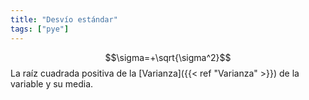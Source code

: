 ```yaml
---
title: "Desvío estándar"
tags: ["pye"]
---
```

$$\sigma=+\sqrt{\sigma^2}$$
La raíz cuadrada positiva de la [Varianza]({{< ref "Varianza" >}}) de la variable y su media.